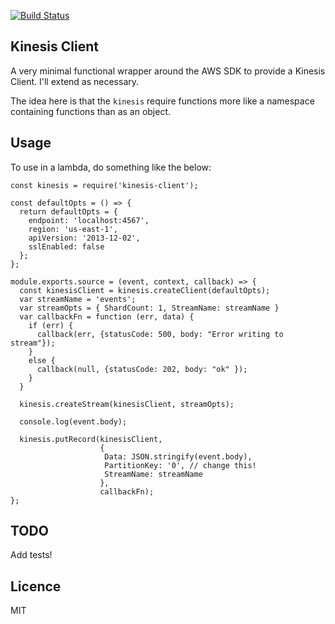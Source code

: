 [![Build Status](https://travis-ci.org/the-frey/kinesis-client.svg?branch=master)](https://travis-ci.org/the-frey/kinesis-client)

## Kinesis Client

A very minimal functional wrapper around the AWS SDK to provide a Kinesis Client. I'll extend as necessary.

The idea here is that the `kinesis` require functions more like a namespace containing functions than as an object.

## Usage

To use in a lambda, do something like the below:

```
const kinesis = require('kinesis-client');

const defaultOpts = () => {
  return defaultOpts = {
    endpoint: 'localhost:4567',
    region: 'us-east-1',
    apiVersion: '2013-12-02',
    sslEnabled: false
  };
};

module.exports.source = (event, context, callback) => {
  const kinesisClient = kinesis.createClient(defaultOpts);
  var streamName = 'events';
  var streamOpts = { ShardCount: 1, StreamName: streamName }
  var callbackFn = function (err, data) { 
    if (err) {
      callback(err, {statusCode: 500, body: "Error writing to stream"});
    }
    else { 
      callback(null, {statusCode: 202, body: "ok" });
    }
  }

  kinesis.createStream(kinesisClient, streamOpts);

  console.log(event.body);

  kinesis.putRecord(kinesisClient,
                    {
                     Data: JSON.stringify(event.body),
                     PartitionKey: '0', // change this!
                     StreamName: streamName
                    },
                    callbackFn);
};
```

## TODO

Add tests!

## Licence

MIT
